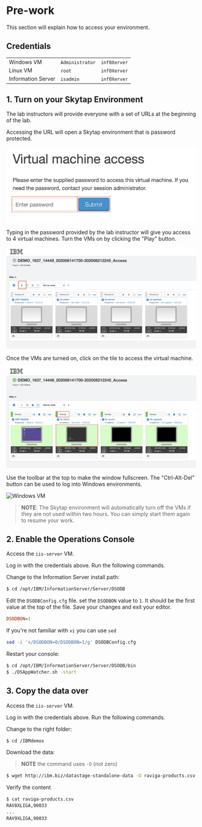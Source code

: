 # Pre-work

This section will explain how to access your environment.

## Credentials

|   |   |   |
| - | - | - |
| Windows VM | `Administrator` | `inf0Xerver` |
| Linux VM | `root` | `inf0Xerver` |
| Information Server | `isadmin` | `inf0Xerver` |

## 1. Turn on your Skytap Environment

The lab instructors will provide everyone with a set of URLs at the beginning of the lab.

Accessing the URL will open a Skytap environment that is password protected.

![Password prompt](images/password.png)

Typing in the password provided by the lab instructor will give you access to 4 virtual machines. Turn the VMs on by clicking the "Play" button.

![VMs turned off](images/vms-off.png)

Once the VMs are turned on, click on the tile to access the virtual machine.

![VMs turned on](images/vms-on.png)

Use the toolbar at the top to make the window fullscreen. The "Ctrl-Alt-Del" button can be used to log into Windows environments.

![Windows VM](images/windows-vm.png)

> **NOTE**: The Skytap environment will automatically turn off the VMs if they are not used within two hours. You can simply start them again to resume your work.

## 2. Enable the Operations Console

Access the `iis-server` VM.

Log in with the credentials above. Run the following commands.

Change to the Information Server install path:

```bash
$ cd /opt/IBM/InformationServer/Server/DSODB
```

Edit the `DSODBConfig.cfg` file. set the `DSODBON` value to `1`. It should be the first value at the top of the file. Save your changes and exit your editor.

```ini
DSODBON=1
```

If you're not familiar with `vi` you can use `sed`

```bash
sed -i 's/DSODBON=0/DSODBON=1/g' DSODBConfig.cfg
```

Restart your console:

```bash
$ cd /opt/IBM/InformationServer/Server/DSODB/bin
$ ./DSAppWatcher.sh -start
```

## 3. Copy the data over

Access the `iis-server` VM.

Log in with the credentials above. Run the following commands.

Change to the right folder:

```bash
$ cd /IBMdemos
```

Download the data:

> **NOTE** the command uses `-O` (not zero)

```bash
$ wget http://ibm.biz/datastage-standalone-data -O raviga-products.csv
```

Verify the content

```bash
$ cat raviga-products.csv
RAV8XLIGA,90033
...
RAV9XLIGA,90033
```
